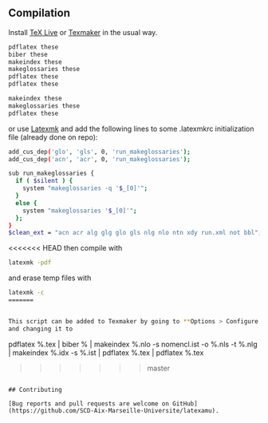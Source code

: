 ## Compilation

Install [TeX Live](http://www.tug.org/texlive/acquire-netinstall.html) or [Texmaker](http://www.xm1math.net/texmaker/) in the usual way.

```bash
pdflatex these
biber these
makeindex these
makeglossaries these
pdflatex these
pdflatex these

makeindex these
makeglossaries these
pdflatex these
```

or use [Latexmk](https://mg.readthedocs.io/latexmk.html) and add the following lines to some .latexmkrc initialization file (already done on repo):
```bash
add_cus_dep('glo', 'gls', 0, 'run_makeglossaries');
add_cus_dep('acn', 'acr', 0, 'run_makeglossaries');

sub run_makeglossaries {
  if ( $silent ) {
    system "makeglossaries -q '$_[0]'";
  }
  else {
    system "makeglossaries '$_[0]'";
  };
}
$clean_ext = "acn acr alg glg glo gls nlg nlo ntn xdy run.xml not bbl";
```
<<<<<<< HEAD
then compile with
```bash
latexmk -pdf
```
and erase temp files with
```bash
latexmk -c
=======


This script can be added to Texmaker by going to **Options > Configure Texmaker > Quick Build > User**
and changing it to 
```
pdflatex %.tex | biber % | makeindex %.nlo -s nomencl.ist -o %.nls -t %.nlg | makeindex %.idx -s %.ist | pdflatex %.tex | pdflatex %.tex
>>>>>>> master
```

## Contributing

[Bug reports and pull requests are welcome on GitHub](https://github.com/SCD-Aix-Marseille-Universite/latexamu).
